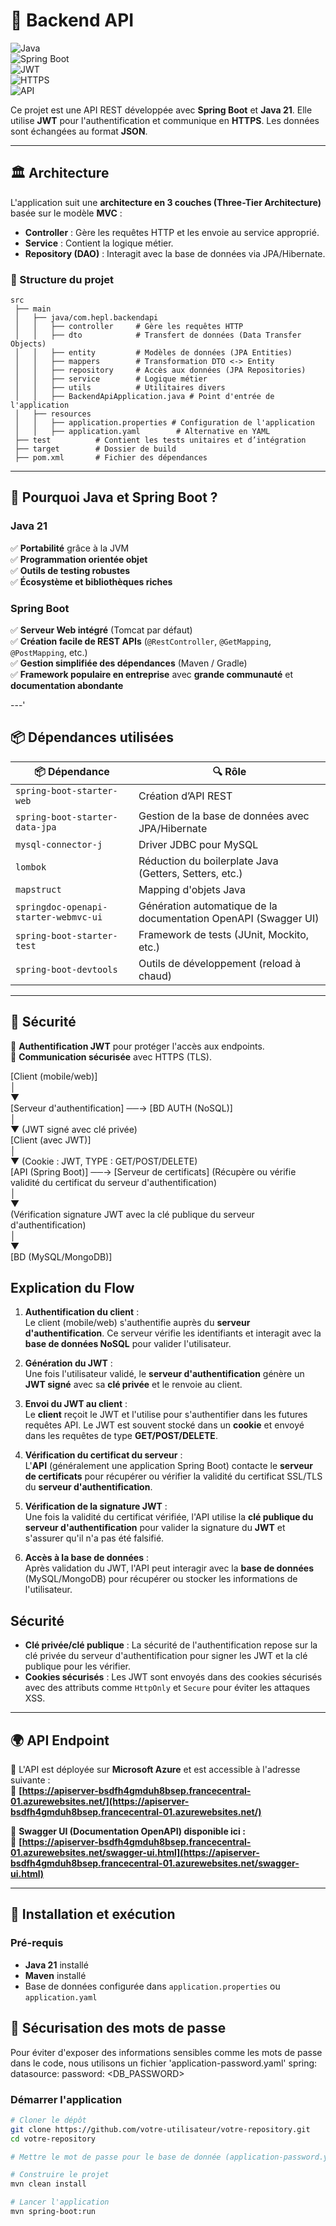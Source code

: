 # 📌 Backend API  

![Java](https://img.shields.io/badge/Java-21-blue?style=flat&logo=java)  
![Spring Boot](https://img.shields.io/badge/Spring%20Boot-3.x-green?style=flat&logo=spring)  
![JWT](https://img.shields.io/badge/Auth-JWT-orange?style=flat&logo=jsonwebtokens)  
![HTTPS](https://img.shields.io/badge/Security-HTTPS-blue?style=flat&logo=lock)  
![API](https://img.shields.io/badge/API-RESTful-lightgrey?style=flat)  

Ce projet est une API REST développée avec **Spring Boot** et **Java 21**. Elle utilise **JWT** pour l'authentification et communique en **HTTPS**. Les données sont échangées au format **JSON**.

---

## 🏛️ Architecture  

L'application suit une **architecture en 3 couches (Three-Tier Architecture)** basée sur le modèle **MVC** :  

- **Controller** : Gère les requêtes HTTP et les envoie au service approprié.  
- **Service** : Contient la logique métier.  
- **Repository (DAO)** : Interagit avec la base de données via JPA/Hibernate.  

### 📂 Structure du projet  

```plaintext
src
 ├── main
 │   ├── java/com.hepl.backendapi
 │   │   ├── controller     # Gère les requêtes HTTP
 │   │   ├── dto            # Transfert de données (Data Transfer Objects)
 │   │   ├── entity         # Modèles de données (JPA Entities)
 │   │   ├── mappers        # Transformation DTO <-> Entity
 │   │   ├── repository     # Accès aux données (JPA Repositories)
 │   │   ├── service        # Logique métier
 │   │   ├── utils          # Utilitaires divers
 │   │   ├── BackendApiApplication.java # Point d'entrée de l'application
 │   ├── resources
 │   │   ├── application.properties # Configuration de l'application
 │   │   ├── application.yaml        # Alternative en YAML
 ├── test          # Contient les tests unitaires et d’intégration
 ├── target        # Dossier de build
 ├── pom.xml       # Fichier des dépendances
```
---

## 🚀 Pourquoi Java et Spring Boot ?  

### **Java 21**  
✅ **Portabilité** grâce à la JVM  
✅ **Programmation orientée objet**  
✅ **Outils de testing robustes**  
✅ **Écosystème et bibliothèques riches**  

### **Spring Boot**  
✅ **Serveur Web intégré** (Tomcat par défaut)  
✅ **Création facile de REST APIs** (`@RestController`, `@GetMapping`, `@PostMapping`, etc.)  
✅ **Gestion simplifiée des dépendances** (Maven / Gradle)  
✅ **Framework populaire en entreprise** avec **grande communauté** et **documentation abondante**  

---'

## 📦 Dépendances utilisées
 
| 📦 Dépendance | 🔍 Rôle |
|--------------|--------|
| `spring-boot-starter-web` | Création d’API REST |
| `spring-boot-starter-data-jpa` | Gestion de la base de données avec JPA/Hibernate |
| `mysql-connector-j` | Driver JDBC pour MySQL |
| `lombok` | Réduction du boilerplate Java (Getters, Setters, etc.) |
| `mapstruct` | Mapping d'objets Java |
| `springdoc-openapi-starter-webmvc-ui` | Génération automatique de la documentation OpenAPI (Swagger UI) |
| `spring-boot-starter-test` | Framework de tests (JUnit, Mockito, etc.) |
| `spring-boot-devtools` | Outils de développement (reload à chaud) |

---


## 🔐 Sécurité  

🔹 **Authentification JWT** pour protéger l'accès aux endpoints.  
🔹 **Communication sécurisée** avec HTTPS (TLS).  

[Client (mobile/web)]  
│  
▼  
[Serveur d'authentification] ──→ [BD AUTH (NoSQL)]  
│  
▼ (JWT signé avec clé privée)  
[Client (avec JWT)]  
│  
▼ (Cookie : JWT, TYPE : GET/POST/DELETE)  
[API (Spring Boot)] ──→ [Serveur de certificats] (Récupère ou vérifie validité du certificat du serveur d'authentification)  
│  
▼  
(Vérification signature JWT avec la clé publique du serveur d'authentification)  
│  
▼  
[BD (MySQL/MongoDB)]



## Explication du Flow

1. **Authentification du client** :  
   Le client (mobile/web) s'authentifie auprès du **serveur d'authentification**. Ce serveur vérifie les identifiants et interagit avec la **base de données NoSQL** pour valider l'utilisateur.

2. **Génération du JWT** :  
   Une fois l'utilisateur validé, le **serveur d'authentification** génère un **JWT signé** avec sa **clé privée** et le renvoie au client.

3. **Envoi du JWT au client** :  
   Le **client** reçoit le JWT et l'utilise pour s'authentifier dans les futures requêtes API. Le JWT est souvent stocké dans un **cookie** et envoyé dans les requêtes de type **GET/POST/DELETE**.

4. **Vérification du certificat du serveur** :  
   L'**API** (généralement une application Spring Boot) contacte le **serveur de certificats** pour récupérer ou vérifier la validité du certificat SSL/TLS du **serveur d'authentification**.

5. **Vérification de la signature JWT** :  
   Une fois la validité du certificat vérifiée, l'API utilise la **clé publique du serveur d'authentification** pour valider la signature du **JWT** et s'assurer qu'il n'a pas été falsifié.

6. **Accès à la base de données** :  
   Après validation du JWT, l'API peut interagir avec la **base de données** (MySQL/MongoDB) pour récupérer ou stocker les informations de l'utilisateur.

## Sécurité

- **Clé privée/clé publique** : La sécurité de l'authentification repose sur la clé privée du serveur d'authentification pour signer les JWT et la clé publique pour les vérifier.
- **Cookies sécurisés** : Les JWT sont envoyés dans des cookies sécurisés avec des attributs comme `HttpOnly` et `Secure` pour éviter les attaques XSS.

---

## 🌍 API Endpoint  

🚀 L'API est déployée sur **Microsoft Azure** et est accessible à l'adresse suivante :  
🔗 **[https://apiserver-bsdfh4gmduh8bsep.francecentral-01.azurewebsites.net/](https://apiserver-bsdfh4gmduh8bsep.francecentral-01.azurewebsites.net/)**  

📜 **Swagger UI (Documentation OpenAPI) disponible ici :**  
🔗 **[https://apiserver-bsdfh4gmduh8bsep.francecentral-01.azurewebsites.net/swagger-ui.html](https://apiserver-bsdfh4gmduh8bsep.francecentral-01.azurewebsites.net/swagger-ui.html)**  

---

## 🚀 Installation et exécution  

### **Pré-requis**  
- **Java 21** installé  
- **Maven** installé  
- Base de données configurée dans `application.properties` ou `application.yaml`  

## 🔑 Sécurisation des mots de passe

Pour éviter d'exposer des informations sensibles comme les mots de passe dans le code, nous utilisons un fichier 'application-password.yaml'
spring:
   datasource:
      password: <DB_PASSWORD>


### **Démarrer l'application**  
```bash
# Cloner le dépôt
git clone https://github.com/votre-utilisateur/votre-repository.git
cd votre-repository

# Mettre le mot de passe pour le base de donnée (application-password.yaml)

# Construire le projet
mvn clean install

# Lancer l'application
mvn spring-boot:run
```

